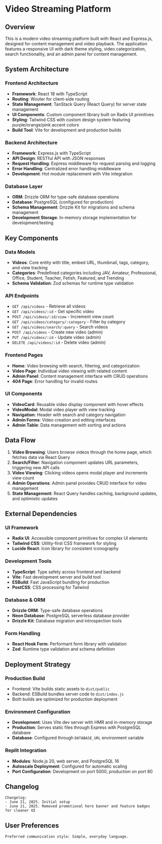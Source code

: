 # Video Streaming Platform

## Overview

This is a modern video streaming platform built with React and Express.js, designed for content management and video playback. The application features a responsive UI with dark theme styling, video categorization, search functionality, and an admin panel for content management.

## System Architecture

### Frontend Architecture
- **Framework**: React 18 with TypeScript
- **Routing**: Wouter for client-side routing
- **State Management**: TanStack Query (React Query) for server state management
- **UI Components**: Custom component library built on Radix UI primitives
- **Styling**: Tailwind CSS with custom design system featuring purple/orange/pink accent colors
- **Build Tool**: Vite for development and production builds

### Backend Architecture
- **Framework**: Express.js with TypeScript
- **API Design**: RESTful API with JSON responses
- **Request Handling**: Express middleware for request parsing and logging
- **Error Handling**: Centralized error handling middleware
- **Development**: Hot module replacement with Vite integration

### Database Layer
- **ORM**: Drizzle ORM for type-safe database operations
- **Database**: PostgreSQL (configured for production)
- **Schema Management**: Drizzle Kit for migrations and schema management
- **Development Storage**: In-memory storage implementation for development/testing

## Key Components

### Data Models
- **Videos**: Core entity with title, embed URL, thumbnail, tags, category, and view tracking
- **Categories**: Predefined categories including JAV, Amateur, Professional, Office, Student, Teacher, Fetish, Featured, and Trending
- **Schema Validation**: Zod schemas for runtime type validation

### API Endpoints
- `GET /api/videos` - Retrieve all videos
- `GET /api/videos/:id` - Get specific video
- `POST /api/videos/:id/view` - Increment view count
- `GET /api/videos/category/:category` - Filter by category
- `GET /api/videos/search/:query` - Search videos
- `POST /api/videos` - Create new video (admin)
- `PUT /api/videos/:id` - Update video (admin)
- `DELETE /api/videos/:id` - Delete video (admin)

### Frontend Pages
- **Home**: Video browsing with search, filtering, and categorization
- **Video Page**: Individual video viewing with related content
- **Admin Panel**: Content management interface with CRUD operations
- **404 Page**: Error handling for invalid routes

### UI Components
- **VideoCard**: Reusable video display component with hover effects
- **VideoModal**: Modal video player with view tracking
- **Navigation**: Header with search and category navigation
- **Admin Forms**: Video creation and editing interfaces
- **Admin Table**: Data management with sorting and actions

## Data Flow

1. **Video Browsing**: Users browse videos through the home page, which fetches data via React Query
2. **Search/Filter**: Navigation component updates URL parameters, triggering new API calls
3. **Video Viewing**: Clicking videos opens modal player and increments view count
4. **Admin Operations**: Admin panel provides CRUD interface for video management
5. **State Management**: React Query handles caching, background updates, and optimistic updates

## External Dependencies

### UI Framework
- **Radix UI**: Accessible component primitives for complex UI elements
- **Tailwind CSS**: Utility-first CSS framework for styling
- **Lucide React**: Icon library for consistent iconography

### Development Tools
- **TypeScript**: Type safety across frontend and backend
- **Vite**: Fast development server and build tool
- **ESBuild**: Fast JavaScript bundling for production
- **PostCSS**: CSS processing for Tailwind

### Database & ORM
- **Drizzle ORM**: Type-safe database operations
- **Neon Database**: PostgreSQL serverless database provider
- **Drizzle Kit**: Database migration and introspection tools

### Form Handling
- **React Hook Form**: Performant form library with validation
- **Zod**: Runtime type validation and schema definition

## Deployment Strategy

### Production Build
- Frontend: Vite builds static assets to `dist/public`
- Backend: ESBuild bundles server code to `dist/index.js`
- Both builds are optimized for production deployment

### Environment Configuration
- **Development**: Uses Vite dev server with HMR and in-memory storage
- **Production**: Serves static files through Express with PostgreSQL database
- **Database**: Configured through `DATABASE_URL` environment variable

### Replit Integration
- **Modules**: Node.js 20, web server, and PostgreSQL 16
- **Autoscale Deployment**: Configured for automatic scaling
- **Port Configuration**: Development on port 5000, production on port 80

## Changelog
```
Changelog:
- June 21, 2025. Initial setup
- June 21, 2025. Removed promotional hero banner and feature badges for cleaner UI
```

## User Preferences
```
Preferred communication style: Simple, everyday language.
```